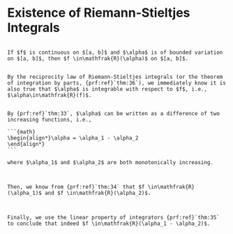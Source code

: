 # Existence of Riemann-Stieltjes Integrals

````{prf:theorem}

If $f$ is continuous on $[a, b]$ and $\alpha$ is of bounded variation on $[a, b]$, then $f \in\mathfrak{R}(\alpha)$ on $[a, b]$.

````

````{prf:remark}

By the reciprocity law of Riemann-Stieltjes integrals (or the theorem of integration by parts, {prf:ref}`thm:36`), we immediately know it is also true that $\alpha$ is integrable with respect to $f$, i.e., $\alpha\in\mathfrak{R}(f)$.

````

````{prf:proof}

By {prf:ref}`thm:33`, $\alpha$ can be written as a difference of two increasing functions, i.e., 

```{math}
\begin{align*}\alpha = \alpha_1 - \alpha_2
\end{align*}
```

where $\alpha_1$ and $\alpha_2$ are both monotonically increasing. 



Then, we know from {prf:ref}`thm:34` that $f \in\mathfrak{R}(\alpha_1)$ and $f \in\mathfrak{R}(\alpha_2)$.



Finally, we use the linear property of integrators {prf:ref}`thm:35` to conclude that indeed $f \in\mathfrak{R}(\alpha_1 - \alpha_2)$.

````
